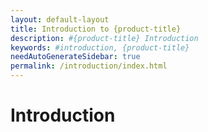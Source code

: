 ```yaml
---
layout: default-layout
title: Introduction to {product-title}
description: #{product-title} Introduction
keywords: #introduction, {product-title}
needAutoGenerateSidebar: true
permalink: /introduction/index.html
---
```


# Introduction